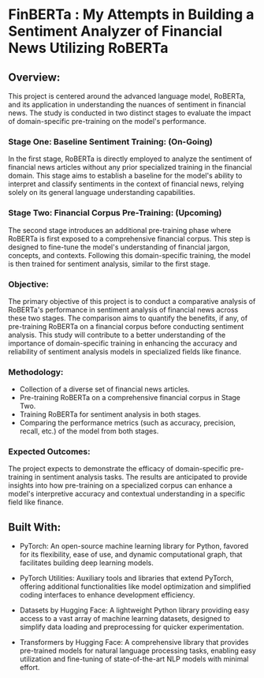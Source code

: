 # FinBERTa : My Attempts in Building a Sentiment Analyzer of Financial News Utilizing RoBERTa  

## Overview: 

This project is centered around the advanced language model, RoBERTa, and its application in understanding the nuances of sentiment in financial news. The study is conducted in two distinct stages to evaluate the impact of domain-specific pre-training on the model's performance.

### Stage One: Baseline Sentiment Training: (On-Going)

In the first stage, RoBERTa is directly employed to analyze the sentiment of financial news articles without any prior specialized training in the financial domain. This stage aims to establish a baseline for the model's ability to interpret and classify sentiments in the context of financial news, relying solely on its general language understanding capabilities.

### Stage Two: Financial Corpus Pre-Training: (Upcoming)

The second stage introduces an additional pre-training phase where RoBERTa is first exposed to a comprehensive financial corpus. This step is designed to fine-tune the model's understanding of financial jargon, concepts, and contexts. Following this domain-specific training, the model is then trained for sentiment analysis, similar to the first stage.

### Objective: 

The primary objective of this project is to conduct a comparative analysis of RoBERTa's performance in sentiment analysis of financial news across these two stages. The comparison aims to quantify the benefits, if any, of pre-training RoBERTa on a financial corpus before conducting sentiment analysis. This study will contribute to a better understanding of the importance of domain-specific training in enhancing the accuracy and reliability of sentiment analysis models in specialized fields like finance.

### Methodology:

- Collection of a diverse set of financial news articles.
- Pre-training RoBERTa on a comprehensive financial corpus in Stage Two.
- Training RoBERTa for sentiment analysis in both stages.
- Comparing the performance metrics (such as accuracy, precision, recall, etc.) of the model from both stages.

### Expected Outcomes: 

The project expects to demonstrate the efficacy of domain-specific pre-training in sentiment analysis tasks. The results are anticipated to provide insights into how pre-training on a specialized corpus can enhance a model's interpretive accuracy and contextual understanding in a specific field like finance.

## Built With:

- PyTorch: An open-source machine learning library for Python, favored for its flexibility, ease of use, and dynamic computational graph, that facilitates building deep learning models.

- PyTorch Utilities: Auxiliary tools and libraries that extend PyTorch, offering additional functionalities like model optimization and simplified coding interfaces to enhance development efficiency.

- Datasets by Hugging Face: A lightweight Python library providing easy access to a vast array of machine learning datasets, designed to simplify data loading and preprocessing for quicker experimentation.

- Transformers by Hugging Face: A comprehensive library that provides pre-trained models for natural language processing tasks, enabling easy utilization and fine-tuning of state-of-the-art NLP models with minimal effort.

